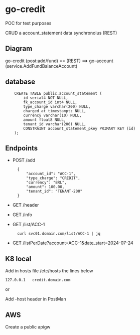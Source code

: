 # go-credit

POC for test purposes

CRUD a account_statement data synchronoius (REST)

## Diagram

go-credit (post:add/fund) == (REST) ==> go-account (service.AddFundBalanceAccount) 

## database

        CREATE TABLE public.account_statement (
            id serial4 NOT NULL,
            fk_account_id int4 NULL,
            type_charge varchar(200) NULL,
            charged_at timestamptz NULL,
            currency varchar(10) NULL,
            amount float8 NULL,
            tenant_id varchar(200) NULL,
            CONSTRAINT account_statement_pkey PRIMARY KEY (id)
        );

## Endpoints

+ POST /add

        {
            "account_id": "ACC-1",
            "type_charge": "CREDIT",
            "currency": "BRL",
            "amount": 100.00,
            "tenant_id": "TENANT-200"
        }

+ GET /header

+ GET /info

+ GET /list/ACC-1

        curl svc01.domain.com/list/ACC-1 | jq

+ GET /listPerDate?account=ACC-1&date_start=2024-07-24

## K8 local

Add in hosts file /etc/hosts the lines below

    127.0.0.1   credit.domain.com

or

Add -host header in PostMan

## AWS

Create a public apigw